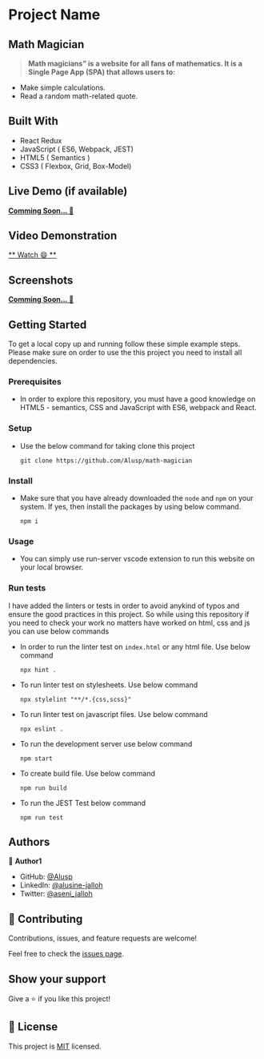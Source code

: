 
# Project Name
## Math Magician

> **Math magicians” is a website for all fans of mathematics. It is a Single Page App (SPA) that allows users to:**

- Make simple calculations.
- Read a random math-related quote. 


## Built With
- React Redux
- JavaScript ( ES6, Webpack, JEST)
- HTML5 ( Semantics )
- CSS3 ( Flexbox, Grid, Box-Model)


## Live Demo (if available)

[**Comming Soon... 🚀**]()


## Video Demonstration

[** Watch 😄 **](https://drive.google.com/file/d/1fwDNwqgGSCS1jN-kcN9urNWYLAgeol1T/view?usp=sharing)

## Screenshots 

[**Comming Soon... 🚀**]()


## Getting Started

To get a local copy up and running follow these simple example steps. Please make sure on order to use the this project you need to install all dependencies.

### Prerequisites

- In order to explore this repository, you must have a good knowledge on HTML5 - semantics, CSS and JavaScript with ES6, webpack and React.

### Setup

- Use the below command for taking clone this project

  `git clone https://github.com/Alusp/math-magician`

### Install


- Make sure that you have already downloaded the `node` and `npm` on your system. If yes, then install the 
  packages by using below command.
  
  `npm i`

### Usage

- You can simply use run-server vscode extension to run this website on your local browser.


### Run tests

I have added the linters or tests in order to avoid anykind of typos and ensure the good practices in this project. So while using this repository if you need to check your work no matters have worked on html, css and js you can use below commands

- In order to run the linter test on `index.html` or any html file. Use below command

  `npx hint .`

- To run linter test on stylesheets. Use below command

  `npx stylelint "**/*.{css,scss}"`

- To run linter test on javascript files. Use below command

  `npx eslint .`

- To run the development server use below command

  `npm start`

- To create build file. Use below command

  `npm run build`

- To run the JEST Test below command

  `npm run test`

## Authors

👤 **Author1**

- GitHub: [@Alusp](https://github.com/Alusp)
- LinkedIn: [@alusine-jalloh](https://www.linkedin.com/in/alusine-jalloh)
- Twitter: [@aseni_jalloh](https://twitter.com/aseni_jalloh)


## 🤝 Contributing

Contributions, issues, and feature requests are welcome!

Feel free to check the [issues page](../../issues/).


## Show your support

Give a ⭐️ if you like this project!


## 📝 License

This project is [MIT](./LICENSE) licensed.